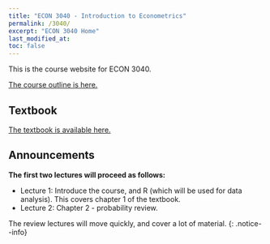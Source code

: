 ```yaml
---
title: "ECON 3040 - Introduction to Econometrics"
permalink: /3040/
excerpt: "ECON 3040 Home"
last_modified_at:
toc: false
---
```


This is the course website for ECON 3040.

[The course outline is here.](https://rtgodwin.com/3040/outline)

<!--- **The final** is on April 18th, 1:30pm, in University College Great Hall. Bring a calculator, pens/pencils, and your student ID.
{: .notice--danger}

[The formula sheet for the final is available here.](https://rtgodwin.com/3040/exams/formula.pdf) I will provide you with this formula sheet at the exam.
{: .notice--info}

**The fourth (and final) assignment** is due on April 12th. The answer key will be released on the 15th. After that, I will not be able to accept late assignments.
{: .notice--danger}
--->
## Textbook
[The textbook is available here.](https://rtgodwin.com/introeconometrics.pdf)

## Announcements

<!---The TA, Adefikunola Adetoro, is holding weekly office hours from 10:00 - 11:00 am on Tuesdays and Thursdays. [Here is the Microsoft Teams link to join the office hour.](https://teams.microsoft.com/l/meetup-join/19%3ameeting_ZmNiMDU0NTItODQ5ZS00MWU5LTk1NmUtMWMyMzA4ODIwODQ1%40thread.v2/0?context=%7b%22Tid%22%3a%224f80dd0b-338c-4e4c-8a14-90446962f7b8%22%2c%22Oid%22%3a%2254b69181-75bc-47eb-b526-ac70e8a437c3%22%7d)

Here is the R code I used in class on Sept. 24:

```r
# Load the data
mydata <- read.csv("https://rtgodwin.com/data/vidsales.csv")

# Make a sub-sample
sub <- subset(mydata, mydata$Publisher == "Nintendo" | mydata$Publisher == "Microsoft Game Studios")

# Create a variable to choose colour in the scatterplot
sub$mycol <- "red"
sub$mycol[sub$Publisher == "Microsoft Game Studios"] <- "blue"

# Create scatterplot
plot(sub$Score, sub$Sales, col = sub$mycol)
```

 **The first assignment** is due on September 24th. You need to use RStudio. Do [computer lab 1](https://rtgodwin.com/3040/lab1/), watch the [video for computer lab 1](https://www.youtube.com/watch?v=CXToeZnajco), and make sure you can install and use RStudio well before September 24th.
{: .notice--danger}
--->


**The first two lectures will proceed as follows:**  
- Lecture 1: Introduce the course, and R (which will be used for data analysis). This covers chapter 1 of the textbook.  
- Lecture 2: Chapter 2 - probability review.  

The review lectures will move quickly, and cover a lot of material.
{: .notice--info}



